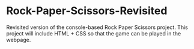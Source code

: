 # Rock-Paper-Scissors-Revisited
Revisited version of the console-based Rock Paper Scissors project. This project will include HTML + CSS so that the game can be played in the webpage.
